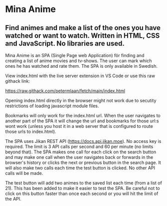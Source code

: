 # Mina Anime

## Find animes and make a list of the ones you have watched or want to watch. Written in HTML, CSS and JavaScript. No libraries are used.

Mina Anime is an SPA (Single Page web Application) för finding and creating a list of anime movies and tv-shows. The user can mark which ones he has watched and rate them. The SPA is only available in Swedish.

View index.html with the live server extension in VS Code or use this raw githack link: 

https://raw.githack.com/petermlaan/fetch/main/index.html

Opening index.html directly in the browser might not work due to secutity restrictions of loading javascript module files.

Bookmarks will only work for the index.html url. When the user navigates to another part of the SPA it will change the url and bookmarks for those url:s wont work (unless you host it in a web server that is configured to route those urls to index.html).

The SPA uses Jikan REST API (https://docs.api.jikan.moe). No access key is required. The limit is 3 API calls per second and 60 per minute (no limits beyond that). The SPA makes one call for each click on the search button and may make one call when the user navigates back or forwards in the browser's history or clicks the next or previous button in the search page. It will also make two calls each time the test button is clicked. No other API calls will be made.

The test button will add two animes to the saved list each time (from a list of 21). This has been added to make it easier to test the SPA. Be careful not to click on this button faster than once each second or you will hit the limit of the API.
